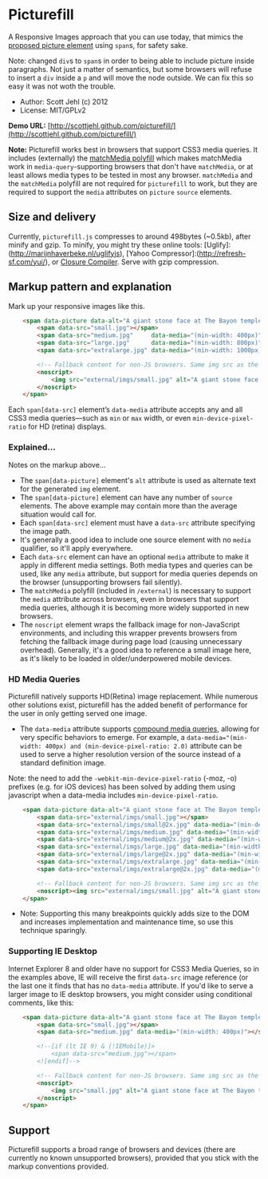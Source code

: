 # Picturefill

A Responsive Images approach that you can use today, that mimics the [proposed picture element](http://www.w3.org/community/respimg/wiki/Picture_Element_Proposal) using `span`s, for safety sake.

Note: changed `div`s to `span`s in order to being able to include picture inside paragraphs. Not just a matter of semantics, but some browsers will refuse to insert a `div` inside a `p` and will move the node outside. We can fix this so easy it was not woth the trouble.

* Author: Scott Jehl (c) 2012
* License: MIT/GPLv2

**Demo URL:** [http://scottjehl.github.com/picturefill/](http://scottjehl.github.com/picturefill/)

**Note:** Picturefill works best in browsers that support CSS3 media queries. It includes (externally) the [matchMedia polyfill](https://github.com/paulirish/matchMedia.js/) which makes matchMedia work in `media-query`-supporting browsers that don't have `matchMedia`, or at least allows media types to be tested in most any browser. `matchMedia` and the `matchMedia` polyfill are not required for `picturefill` to work, but they are required to support the `media` attributes on `picture` `source` elements.

## Size and delivery

Currently, `picturefill.js` compresses to around 498bytes (~0.5kb), after minify and gzip. To minify, you might try these online tools: [Uglify]:(http://marijnhaverbeke.nl/uglifyjs), [Yahoo Compressor]:(http://refresh-sf.com/yui/), or [Closure Compiler](http://closure-compiler.appspot.com/home). Serve with gzip compression.

## Markup pattern and explanation

Mark up your responsive images like this. 

```html
	<span data-picture data-alt="A giant stone face at The Bayon temple in Angkor Thom, Cambodia">
		<span data-src="small.jpg"></span>
		<span data-src="medium.jpg"     data-media="(min-width: 400px)"></span>
		<span data-src="large.jpg"      data-media="(min-width: 800px)"></span>
		<span data-src="extralarge.jpg" data-media="(min-width: 1000px)"></span>

		<!-- Fallback content for non-JS browsers. Same img src as the initial, unqualified source element. -->
		<noscript>
			<img src="external/imgs/small.jpg" alt="A giant stone face at The Bayon temple in Angkor Thom, Cambodia">
		</noscript>
	</span>
```

Each `span[data-src]` element’s `data-media` attribute accepts any and all CSS3 media queries—such as `min` or `max` width, or even `min-device-pixel-ratio` for HD (retina) displays. 

### Explained...

Notes on the markup above...

* The `span[data-picture]` element's `alt` attribute is used as alternate text for the generated `img` element.
* The `span[data-picture]` element can have any number of `source` elements. The above example may contain more than the average situation would call for.
* Each `span[data-src]` element must have a `data-src` attribute specifying the image path. 
* It's generally a good idea to include one source element with no `media` qualifier, so it'll apply everywhere.
* Each `data-src` element can have an optional `media` attribute to make it apply in different media settings. Both media types and queries can be used, like any `media` attribute, but support for media queries depends on the browser (unsupporting browsers fail silently).
* The `matchMedia` polyfill (included in `/external`) is necessary to support the `media` attribute across browsers, even in browsers that support media queries, although it is becoming more widely supported in new browsers.
* The `noscript` element wraps the fallback image for non-JavaScript environments, and including this wrapper prevents browsers from fetching the fallback image during page load (causing unnecessary overhead). Generally, it's a good idea to reference a small image here, as it's likely to be loaded in older/underpowered mobile devices.
	
### HD Media Queries

Picturefill natively supports HD(Retina) image replacement.  While numerous other solutions exist, picturefill has the added benefit of performance for the user in only getting served one image.

* The `data-media` attribute supports [compound media queries](https://developer.mozilla.org/en-US/docs/CSS/Media_queries), allowing for very specific behaviors to emerge.  For example, a `data-media="(min-width: 400px) and (min-device-pixel-ratio: 2.0)` attribute can be used to serve a higher resolution version of the source instead of a standard definition image. 

Note: the need to add the `-webkit-min-device-pixel-ratio` (-moz, -o) prefixes (e.g. for iOS devices) has been solved by adding them using javascript when a data-media includes `min-device-pixel-ratio`.

```html
	<span data-picture data-alt="A giant stone face at The Bayon temple in Angkor Thom, Cambodia">
		<span data-src="external/imgs/small.jpg"></span>
		<span data-src="external/imgs/small@2x.jpg" data-media="(min-device-pixel-ratio: 2.0)"></span>
		<span data-src="external/imgs/medium.jpg" data-media="(min-width: 400px)"></span>
		<span data-src="external/imgs/medium@2x.jpg" data-media="(min-width: 400px) and (min-device-pixel-ratio: 2.0)"></span>
		<span data-src="external/imgs/large.jpg" data-media="(min-width: 800px)"></span>
		<span data-src="external/imgs/large@2x.jpg" data-media="(min-width: 800px) and (min-device-pixel-ratio: 2.0)"></span>
		<span data-src="external/imgs/extralarge.jpg" data-media="(min-width: 1000px)"></span>
		<span data-src="external/imgs/extralarge@2x.jpg" data-media="(min-width: 1000px) and (min-device-pixel-ratio: 2.0)"></span>

        <!-- Fallback content for non-JS browsers. Same img src as the initial, unqualified source element. -->
		<noscript><img src="external/imgs/small.jpg" alt="A giant stone face at The Bayon temple in Angkor Thom, Cambodia"></noscript>
	</span>
```

* Note: Supporting this many breakpoints quickly adds size to the DOM and increases implementation and maintenance time, so use this technique sparingly.

### Supporting IE Desktop

Internet Explorer 8 and older have no support for CSS3 Media Queries, so in the examples above, IE will receive the first `data-src`
 image reference (or the last one it finds that has no `data-media` attribute. If you'd like to serve a larger image to IE desktop
browsers, you might consider using conditional comments, like this:

```html
	<span data-picture data-alt="A giant stone face at The Bayon temple in Angkor Thom, Cambodia">
		<span data-src="small.jpg"></span>
		<span data-src="medium.jpg" data-media="(min-width: 400px)"></span>

		<!--[if (lt IE 9) & (!IEMobile)]>
		    <span data-src="medium.jpg"></span>
		<![endif]-->

		<!-- Fallback content for non-JS browsers. Same img src as the initial, unqualified source element. -->
		<noscript>
			<img src="small.jpg" alt="A giant stone face at The Bayon temple in Angkor Thom, Cambodia">
		</noscript>
	</span>
```

## Support

Picturefill supports a broad range of browsers and devices (there are currently no known unsupported browsers), provided that you stick with the markup conventions provided.

